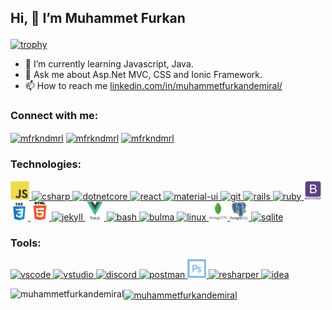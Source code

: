 <h2>
<p align="left">
   Hi, 👋 I’m Muhammet Furkan
</p>
  </h2>
  
  [![trophy](https://github-profile-trophy.vercel.app/?username=muhammetfurkandemiral&theme=onedark)](https://github.com/muhammetfurkandemiral/github-profile-trophy)


<!---
- 👀 I’m interested in develop web software.--->
- 🌱 I’m currently learning Javascript, Java.
- 💬 Ask me about Asp.Net MVC, CSS and Ionic Framework.
- 📫 How to reach me <a href="https://www.linkedin.com/in/muhammetfurkandemiral/" rel="nofollow">linkedin.com/in/muhammetfurkandemiral/</a>

<!---
mfrkndmrl/mfrkndmrl is a ✨ special ✨ repository because its `README.md` (this file) appears on your GitHub profile.
You can click the Preview link to take a look at your changes.
--->

<h3 align="left">Connect with me:</h3>
<p align="left">
<a href="https://www.linkedin.com/in/muhammetfurkandemiral/" rel="nofollow"><img align="center" src="https://camo.githubusercontent.com/b0d679e1e6f51de0daaaf64a827865ef3884b73b1902a3a42dc42dc56f925b1d/68747470733a2f2f76656c616e6f76617363756c61722e636f6d2f77702d636f6e74656e742f75706c6f6164732f323032302f30362f4c696e6b6564496e2e706e67" alt="mfrkndmrl" height="30" width="30" data-canonical-src="https://velanovascular.com/wp-content/uploads/2020/06/LinkedIn.png" style="max-width: 100%;"></a>
<a href="https://www.instagram.com/the.mfd/" rel="nofollow"><img align="center" src="https://camo.githubusercontent.com/c5c19c5a327e7adb30fe7f40b2a4e30433355e27dd48fb0393bc589412c25496/68747470733a2f2f75706c6f61642e77696b696d656469612e6f72672f77696b6970656469612f636f6d6d6f6e732f7468756d622f652f65372f496e7374616772616d5f6c6f676f5f323031362e7376672f3132303070782d496e7374616772616d5f6c6f676f5f323031362e7376672e706e67" alt="mfrkndmrl" height="30" width="30" data-canonical-src="https://upload.wikimedia.org/wikipedia/commons/thumb/e/e7/Instagram_logo_2016.svg/1200px-Instagram_logo_2016.svg.png" style="max-width: 100%;"></a>
<a href="mailto:mfrkndmrl@gmail.com" rel="nofollow"><img align="center" src="https://upload.wikimedia.org/wikipedia/commons/thumb/7/7e/Gmail_icon_%282020%29.svg/1280px-Gmail_icon_%282020%29.svg.png" alt="mfrkndmrl" height="28" width="32" data-canonical-src="https://upload.wikimedia.org/wikipedia/commons/thumb/7/7e/Gmail_icon_%282020%29.svg/1280px-Gmail_icon_%282020%29.svg.png" style="max-width: 100%;"></a>
</p>
<h3 align="left">Technologies:</h3>
<p align="left"> 
<a href="https://developer.mozilla.org/en-US/docs/Web/JavaScript" rel="nofollow"> <img src="https://raw.githubusercontent.com/devicons/devicon/master/icons/javascript/javascript-original.svg" alt="javascript" width="30" height="30" style="max-width: 100%;"> </a> 
<a href="https://docs.microsoft.com/en-us/dotnet/csharp/" rel="nofollow"> <img src="https://camo.githubusercontent.com/e5f1cbf59a8752f8a31ba28ea3b788daf4c188a84870865acfc16c5567bfd5ce/68747470733a2f2f7365656b6c6f676f2e636f6d2f696d616765732f432f632d73686172702d632d6c6f676f2d303246313737313442412d7365656b6c6f676f2e636f6d2e706e67" alt="csharp" width="27" height="30" data-canonical-src="https://seeklogo.com/images/C/c-sharp-c-logo-02F17714BA-seeklogo.com.png" style="max-width: 100%;"> </a>
<a href="https://dotnet.microsoft.com/" rel="nofollow"> <img src="https://camo.githubusercontent.com/9da8dcab869ba1c5c82b4499b523e33ba56f7fbd68cbf2a41ff141084896d61d/68747470733a2f2f75706c6f61642e77696b696d656469612e6f72672f77696b6970656469612f636f6d6d6f6e732f7468756d622f652f65652f2e4e45545f436f72655f4c6f676f2e7376672f3132303070782d2e4e45545f436f72655f4c6f676f2e7376672e706e67" alt="dotnetcore" width="30" height="30" data-canonical-src="https://upload.wikimedia.org/wikipedia/commons/thumb/e/ee/.NET_Core_Logo.svg/1200px-.NET_Core_Logo.svg.png" style="max-width: 100%;"> </a>
<a href="https://reactjs.org/" rel="nofollow"> <img src="https://camo.githubusercontent.com/22c60db64e6ede1bbc4ecb83d5e020a9039efb4df30886324c4aab9e955de7ed/68747470733a2f2f75706c6f61642e77696b696d656469612e6f72672f77696b6970656469612f636f6d6d6f6e732f7468756d622f342f34372f52656163742e7376672f3132303070782d52656163742e7376672e706e67" alt="react" width="33" height="30" data-canonical-src="https://upload.wikimedia.org/wikipedia/commons/thumb/4/47/React.svg/1200px-React.svg.png" style="max-width: 100%;"> </a> 
<a href="https://material-ui.com/" rel="nofollow"> <img src="https://camo.githubusercontent.com/b9700bb7bb406abaf6c679df51a429b8253c7c334775ec1f910c00841ce69af1/68747470733a2f2f7365656b6c6f676f2e636f6d2f696d616765732f4d2f6d6174657269616c2d75692d6c6f676f2d354244434239424138462d7365656b6c6f676f2e636f6d2e706e67" alt="material-ui" width="26" height="26" data-canonical-src="https://seeklogo.com/images/M/material-ui-logo-5BDCB9BA8F-seeklogo.com.png" style="max-width: 100%;"> </a>
<a href="https://git-scm.com/" rel="nofollow"> <img src="https://camo.githubusercontent.com/fbfcb9e3dc648adc93bef37c718db16c52f617ad055a26de6dc3c21865c3321d/68747470733a2f2f7777772e766563746f726c6f676f2e7a6f6e652f6c6f676f732f6769742d73636d2f6769742d73636d2d69636f6e2e737667" alt="git" width="30" height="30" data-canonical-src="https://www.vectorlogo.zone/logos/git-scm/git-scm-icon.svg" style="max-width: 100%;"> </a>
<a href="https://ionicframework.com/" rel="nofollow"> <img src="https://ionicframework.com/img/meta/logo.png" alt="rails" width="30" height="30" style="max-width: 100%;"> </a> 
<a href="https://nodejs.org/en/" rel="nofollow"> <img src="https://bachasoftware.com/wp-content/uploads/elementor/thumbs/nodejslogo-ovfzvrnm7u9pk6tpkts9r094e1d1uh7si7evpflqpc.png" alt="ruby" width="30" height="30" style="max-width: 100%;"> </a> 
<a href="https://getbootstrap.com" rel="nofollow"> <img src="https://raw.githubusercontent.com/devicons/devicon/master/icons/bootstrap/bootstrap-plain-wordmark.svg" alt="bootstrap" width="30" height="30" style="max-width: 100%;"> </a>
<a href="https://www.w3schools.com/css/" rel="nofollow"> <img src="https://raw.githubusercontent.com/devicons/devicon/master/icons/css3/css3-original-wordmark.svg" alt="css3" width="28" height="28" style="max-width: 100%;"> </a> 
<a href="https://www.w3.org/html/" rel="nofollow"> <img src="https://raw.githubusercontent.com/devicons/devicon/master/icons/html5/html5-original-wordmark.svg" alt="html5" width="30" height="30" style="max-width: 100%;"> </a> 
<a href="https://developer.android.com/" rel="nofollow"> <img src="https://iconape.com/wp-content/files/fu/369254/svg/android-logo-icon-png-svg.png" alt="jekyll" width="30" height="30" data-canonical-src="https://www.vectorlogo.zone/logos/jekyllrb/jekyllrb-icon.svg" style="max-width: 100%;"> </a>
<a href="https://vuejs.org/" rel="nofollow"> <img src="https://raw.githubusercontent.com/devicons/devicon/master/icons/vuejs/vuejs-original-wordmark.svg" alt="vuejs" width="30" height="30" style="max-width: 100%;"> </a>
<a href="https://kotlinlang.org/" rel="nofollow"> <img src="https://upload.wikimedia.org/wikipedia/commons/7/74/Kotlin_Icon.png" alt="bash" width="28" height="28" data-canonical-src="https://upload.wikimedia.org/wikipedia/commons/7/74/Kotlin_Icon.png" style="max-width: 100%;"> </a> 
<a href="https://bulma.io/" rel="nofollow"> <img src="https://raw.githubusercontent.com/gilbarbara/logos/804dc257b59e144eaca5bc6ffd16949752c6f789/logos/bulma.svg" alt="bulma" width="30" height="30" style="max-width: 100%;"> </a> 
<a href="https://www.pardus.org.tr/" rel="nofollow"> <img src="https://www.pardus.org.tr/wp-content/uploads/2019/08/Pardus-04.png" alt="linux" width="30" height="30" style="max-width: 100%;"> </a> 
<a href="https://www.mongodb.com/" rel="nofollow"> <img src="https://raw.githubusercontent.com/devicons/devicon/master/icons/mongodb/mongodb-original-wordmark.svg" alt="mongodb" width="30" height="30" style="max-width: 100%;"> </a>
<a href="https://www.postgresql.org" rel="nofollow"> <img src="https://raw.githubusercontent.com/devicons/devicon/master/icons/postgresql/postgresql-original-wordmark.svg" alt="postgresql" width="30" height="30" style="max-width: 100%;"> </a>
<a href="https://www.sqlite.org/" rel="nofollow"> <img src="https://camo.githubusercontent.com/1b8a779f280e099e2d67ab949dad604e25ce0d321e66474c04430201790b3874/68747470733a2f2f7777772e766563746f726c6f676f2e7a6f6e652f6c6f676f732f73716c6974652f73716c6974652d69636f6e2e737667" alt="sqlite" width="30" height="30" data-canonical-src="https://www.vectorlogo.zone/logos/sqlite/sqlite-icon.svg" style="max-width: 100%;"> </a>
</p>
<h3 align="left">Tools:</h3>
<p align="left">
<a href="https://code.visualstudio.com/" rel="nofollow"> <img src="https://camo.githubusercontent.com/9f1816fe8f44878d77803324ce8e3e1c4d2afc4e3f167b237e93848d3597d4fc/68747470733a2f2f75706c6f61642e77696b696d656469612e6f72672f77696b6970656469612f636f6d6d6f6e732f7468756d622f392f39612f56697375616c5f53747564696f5f436f64655f312e33355f69636f6e2e7376672f3130323470782d56697375616c5f53747564696f5f436f64655f312e33355f69636f6e2e7376672e706e67" alt="vscode" width="30" height="30" data-canonical-src="https://upload.wikimedia.org/wikipedia/commons/thumb/9/9a/Visual_Studio_Code_1.35_icon.svg/1024px-Visual_Studio_Code_1.35_icon.svg.png" style="max-width: 100%;"> </a>
   <a href="https://visualstudio.microsoft.com/tr/" rel="nofollow"> <img src="https://upload.wikimedia.org/wikipedia/commons/thumb/5/59/Visual_Studio_Icon_2019.svg/1200px-Visual_Studio_Icon_2019.svg.png" alt="vstudio" width="30" height="30" data-canonical-src="https://upload.wikimedia.org/wikipedia/commons/thumb/5/59/Visual_Studio_Icon_2019.svg/1200px-Visual_Studio_Icon_2019.svg.png" style="max-width: 100%;"> </a>
 <a href="https://discord.com/" rel="nofollow"> <img src="https://camo.githubusercontent.com/9197204cb5fe8007252fd5b2b6cc47b9c4318e16836fe645eccd35941b9ecb9c/68747470733a2f2f63646e342e69636f6e66696e6465722e636f6d2f646174612f69636f6e732f6c6f676f732d616e642d6272616e64732f3531322f39315f446973636f72645f6c6f676f5f6c6f676f732d3531322e706e67" alt="discord" width="35" height="32" data-canonical-src="https://cdn4.iconfinder.com/data/icons/logos-and-brands/512/91_Discord_logo_logos-512.png" style="max-width: 100%;"> </a>
<a href="https://postman.com" rel="nofollow"> <img src="https://camo.githubusercontent.com/93b32389bf746009ca2370de7fe06c3b5146f4c99d99df65994f9ced0ba41685/68747470733a2f2f7777772e766563746f726c6f676f2e7a6f6e652f6c6f676f732f676574706f73746d616e2f676574706f73746d616e2d69636f6e2e737667" alt="postman" width="30" height="30" data-canonical-src="https://www.vectorlogo.zone/logos/getpostman/getpostman-icon.svg" style="max-width: 100%;"> </a>
 <a href="https://www.photoshop.com/en" rel="nofollow"> <img src="https://raw.githubusercontent.com/devicons/devicon/master/icons/photoshop/photoshop-line.svg" alt="photoshop" width="30" height="30" style="max-width: 100%;"> </a>
   <a href="https://www.jetbrains.com/resharper/" rel="nofollow"> <img src="https://resources.jetbrains.com/storage/products/resharper/img/meta/resharper_logo_300x300.png" alt="resharper" width="30" height="30" data-canonical-src="https://resources.jetbrains.com/storage/products/resharper/img/meta/resharper_logo_300x300.png" style="max-width: 100%;"> </a>
   <a href="https://www.jetbrains.com/idea/" rel="nofollow"> <img src="https://cdn.freebiesupply.com/logos/large/2x/intellij-idea-1-logo-png-transparent.png" alt="idea" width="30" height="30" data-canonical-src="https://cdn.freebiesupply.com/logos/large/2x/intellij-idea-1-logo-png-transparent.png" style="max-width: 100%;"> </a>
</p>
<p>
<a target="_blank" rel="noopener noreferrer" href="https://github-readme-stats.vercel.app/api/top-langs?username=muhammetfurkandemiral&amp;show_icons=true&amp;theme=radical&amp;locale=en&amp;layout=compact"><img align="left" src="https://github-readme-stats.vercel.app/api/top-langs?username=muhammetfurkandemiral&amp;show_icons=true&amp;theme=radical&amp;locale=en&amp;layout=compact" alt="muhammetfurkandemiral" data-canonical-src="https://github-readme-stats.vercel.app/api/top-langs?username=muhammetfurkandemiral&amp;show_icons=true&amp;theme=radical&amp;locale=en&amp;layout=compact" style="max-width: 100%;"></a>
</p>
<p>
<a target="_blank" rel="noopener noreferrer" href="https://github-readme-stats.vercel.app/api?username=muhammetfurkandemiral&show_icons=true&theme=dark&locale=en"><img align="center" src="https://github-readme-stats.vercel.app/api?username=muhammetfurkandemiral&show_icons=true&theme=dark&locale=en" alt="muhammetfurkandemiral" width="50%" data-canonical-src="https://github-readme-stats.vercel.app/api?username=muhammetfurkandemiral&amp;show_icons=true&amp;theme=dark&amp;locale=en" style="max-width: 100%;"></a>
</p>
